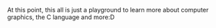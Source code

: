 At this point, this all is just a playground to learn more about computer graphics, the C language and more:D
